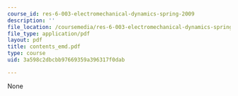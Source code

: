```yaml
---
course_id: res-6-003-electromechanical-dynamics-spring-2009
description: ''
file_location: /coursemedia/res-6-003-electromechanical-dynamics-spring-2009/3a598c2dbcbb97669359a396317f0dab_contents_emd.pdf
file_type: application/pdf
layout: pdf
title: contents_emd.pdf
type: course
uid: 3a598c2dbcbb97669359a396317f0dab

---
```

None